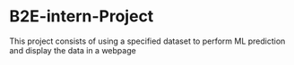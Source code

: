 # B2E-intern-Project
This project consists of using a specified dataset to perform ML prediction and display the data in a webpage
